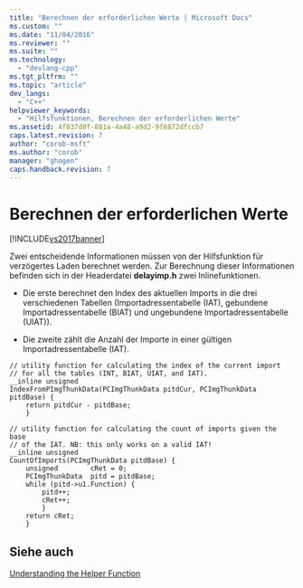 ```yaml
---
title: "Berechnen der erforderlichen Werte | Microsoft Docs"
ms.custom: ""
ms.date: "11/04/2016"
ms.reviewer: ""
ms.suite: ""
ms.technology: 
  - "devlang-cpp"
ms.tgt_pltfrm: ""
ms.topic: "article"
dev_langs: 
  - "C++"
helpviewer_keywords: 
  - "Hilfsfunktionen, Berechnen der erforderlichen Werte"
ms.assetid: 4f037d0f-881a-4a48-a9d2-9f8872dfccb7
caps.latest.revision: 7
author: "corob-msft"
ms.author: "corob"
manager: "ghogen"
caps.handback.revision: 7
---
```

# Berechnen der erforderlichen Werte
[!INCLUDE[vs2017banner](../../assembler/inline/includes/vs2017banner.md)]

Zwei entscheidende Informationen müssen von der Hilfsfunktion für verzögertes Laden berechnet werden.  Zur Berechnung dieser Informationen befinden sich in der Headerdatei **delayimp.h** zwei Inlinefunktionen.  
  
-   Die erste berechnet den Index des aktuellen Imports in die drei verschiedenen Tabellen \(Importadressentabelle \(IAT\), gebundene Importadressentabelle \(BIAT\) und ungebundene Importadressentabelle \(UIAT\)\).  
  
-   Die zweite zählt die Anzahl der Importe in einer gültigen Importadressentabelle \(IAT\).  
  
```  
// utility function for calculating the index of the current import  
// for all the tables (INT, BIAT, UIAT, and IAT).  
__inline unsigned  
IndexFromPImgThunkData(PCImgThunkData pitdCur, PCImgThunkData pitdBase) {  
    return pitdCur - pitdBase;  
    }  
  
// utility function for calculating the count of imports given the base  
// of the IAT. NB: this only works on a valid IAT!  
__inline unsigned  
CountOfImports(PCImgThunkData pitdBase) {  
    unsigned        cRet = 0;  
    PCImgThunkData  pitd = pitdBase;  
    while (pitd->u1.Function) {  
        pitd++;  
        cRet++;  
        }  
    return cRet;  
    }  
```  
  
## Siehe auch  
 [Understanding the Helper Function](assetId:///6279c12c-d908-4967-b0b3-cabfc3e91d3d)